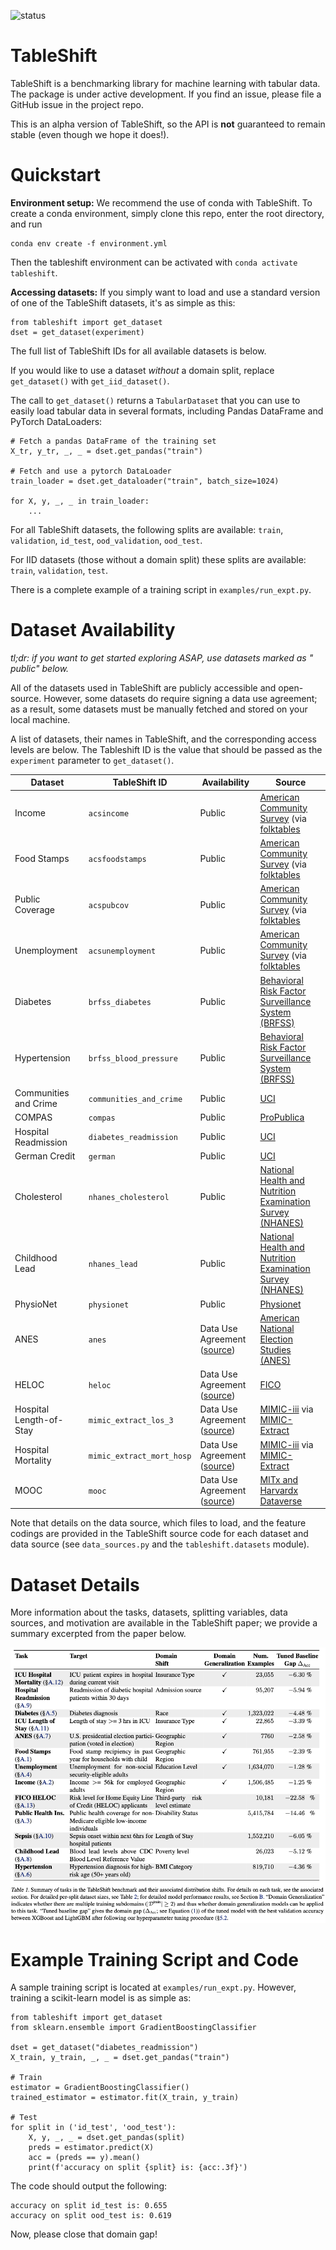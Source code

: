 ![status](https://github.com/jpgard/tableshift/actions/workflows/python-package-conda.yml/badge.svg)

# TableShift

TableShift is a benchmarking library for machine learning with tabular data. The
package is under active development. If you find an issue, please file a GitHub
issue in the project repo.

This is an alpha version of TableShift, so the API is **not** guaranteed to
remain stable (even though we hope it does!).

# Quickstart

**Environment setup:** We recommend the use of conda with TableShift. To create
a conda environment, simply clone this repo, enter the root directory, and run

``` 
conda env create -f environment.yml
```

Then the tableshift environment can be activated
with `conda activate tableshift`.

**Accessing datasets:** If you simply want to load and use a standard version of
one of the TableShift datasets, it's as simple as this:

``` 
from tableshift import get_dataset
dset = get_dataset(experiment)
```

The full list of TableShift IDs for all available datasets is below.

If you would like to use a dataset *without* a domain split, replace `get_dataset()` with `get_iid_dataset()`.

The call to `get_dataset()` returns a `TabularDataset` that you can use to
easily load tabular data in several formats, including Pandas DataFrame and
PyTorch DataLoaders:

``` 
# Fetch a pandas DataFrame of the training set
X_tr, y_tr, _, _ = dset.get_pandas("train")

# Fetch and use a pytorch DataLoader
train_loader = dset.get_dataloader("train", batch_size=1024)

for X, y, _, _ in train_loader:
    ...
```

For all TableShift datasets, the following splits are available: `train`, `validation`, `id_test`, `ood_validation`, `ood_test`.

For IID datasets (those without a domain split) these splits are available: `train`, `validation`, `test`.

There is a complete example of a training script in `examples/run_expt.py`.

# Dataset Availability

*tl;dr: if you want to get started exploring ASAP, use datasets marked as "
public" below.*

All of the datasets used in TableShift are publicly accessible and open-source.
However, some datasets do require signing a data use agreement; as a result,
some datasets must be manually fetched and stored on your local machine.

A list of datasets, their names in TableShift, and the corresponding access
levels are below. The Tableshift ID is the value that should be passed as the `experiment` parameter to `get_dataset()`.

| Dataset                 | TableShift ID             | Availability                                                                                                                   | Source                                                                                                                     |
|-------------------------|---------------------------|--------------------------------------------------------------------------------------------------------------------------------|----------------------------------------------------------------------------------------------------------------------------|
| Income                  | `acsincome`               | Public                                                                                                                         | [American Community Survey](https://www.census.gov/programs-surveys/acs) (via [folktables](http://folktables.org)          |
| Food Stamps             | `acsfoodstamps`           | Public                                                                                                                         | [American Community Survey](https://www.census.gov/programs-surveys/acs) (via [folktables](http://folktables.org)          |
| Public Coverage         | `acspubcov`               | Public                                                                                                                         | [American Community Survey](https://www.census.gov/programs-surveys/acs) (via [folktables](http://folktables.org)          |
| Unemployment            | `acsunemployment`         | Public                                                                                                                         | [American Community Survey](https://www.census.gov/programs-surveys/acs) (via [folktables](http://folktables.org)          |
| Diabetes                | `brfss_diabetes`          | Public                                                                                                                         | [Behavioral Risk Factor Surveillance System (BRFSS)](https://www.cdc.gov/brfss/index.html)                                 |
| Hypertension            | `brfss_blood_pressure`    | Public                                                                                                                         | [Behavioral Risk Factor Surveillance System (BRFSS)](https://www.cdc.gov/brfss/index.html)                                 |
| Communities and Crime   | `communities_and_crime`   | Public                                                                                                                         | [UCI](https://archive.ics.uci.edu/ml/datasets/communities+and+crime)                                                       |
| COMPAS                  | `compas`                  | Public                                                                                                                         | [ProPublica](https://github.com/propublica/compas-analysis/)                                                               |
| Hospital Readmission    | `diabetes_readmission`    | Public                                                                                                                         | [UCI](https://archive.ics.uci.edu/ml/datasets/Diabetes+130-US+hospitals+for+years+1999-2008)                               |
| German Credit           | `german`                  | Public                                                                                                                         | [UCI](https://archive.ics.uci.edu/ml/datasets/statlog+(german+credit+data))                                                |
| Cholesterol             | `nhanes_cholesterol`      | Public                                                                                                                         | [National Health and Nutrition Examination Survey (NHANES)](https://www.cdc.gov/nchs/nhanes/index.htm)                     |
| Childhood Lead          | `nhanes_lead`             | Public                                                                                                                         | [National Health and Nutrition Examination Survey (NHANES)](https://www.cdc.gov/nchs/nhanes/index.htm)                     |
| PhysioNet               | `physionet`               | Public                                                                                                                         | [Physionet](https://physionet.org/content/challenge-2019/)                                                                 |
| ANES                    | `anes`                    | Data Use Agreement ([source](https://electionstudies.org))                                                                     | [American National Election Studies (ANES)](https://electionstudies.org)                                                   |
| HELOC                   | `heloc`                   | Data Use Agreement ([source](https://community.fico.com/s/explainable-machine-learning-challenge))                             | [FICO](https://community.fico.com/s/explainable-machine-learning-challenge)                                                |
| Hospital Length-of-Stay | `mimic_extract_los_3`     | Data Use Agreement ([source](https://mimic.mit.edu/docs/gettingstarted/))                                                      | [MIMIC-iii](https://physionet.org/content/mimiciii/) via [MIMIC-Extract](https://github.com/MLforHealth/MIMIC_Extract)     |
| Hospital Mortality      | `mimic_extract_mort_hosp` | Data Use Agreement ([source](https://mimic.mit.edu/docs/gettingstarted/))                                                      | [MIMIC-iii](https://physionet.org/content/mimiciii/) via [MIMIC-Extract](https://github.com/MLforHealth/MIMIC_Extract)     |
| MOOC                    | `mooc`                    | Data Use Agreement ([source](https://dataverse.harvard.edu/file.xhtml?persistentId=doi:10.7910/DVN/26147/FD5IES&version=11.2)) | [MITx and Harvardx Dataverse](https://dataverse.harvard.edu/dataset.xhtml?persistentId=doi:10.7910/DVN/26147&version=11.2) |

Note that details on the data source, which files to load, and the feature
codings are provided in the TableShift source code for each dataset and data
source (see `data_sources.py` and the `tableshift.datasets` module).

# Dataset Details

More information about the tasks, datasets, splitting variables, data sources, and motivation are available in the TableShift paper; we provide a summary excerpted from the paper below.

<img src="img/tableshift_tasks.png">

# Example Training Script and Code

A sample training script is located at `examples/run_expt.py`. However, training a scikit-learn model is as simple as:

``` 
from tableshift import get_dataset
from sklearn.ensemble import GradientBoostingClassifier

dset = get_dataset("diabetes_readmission")
X_train, y_train, _, _ = dset.get_pandas("train")

# Train
estimator = GradientBoostingClassifier()
trained_estimator = estimator.fit(X_train, y_train)

# Test
for split in ('id_test', 'ood_test'):
    X, y, _, _ = dset.get_pandas(split)
    preds = estimator.predict(X)
    acc = (preds == y).mean()
    print(f'accuracy on split {split} is: {acc:.3f}')
```

The code should output the following:

```  
accuracy on split id_test is: 0.655
accuracy on split ood_test is: 0.619
```

Now, please close that domain gap!
